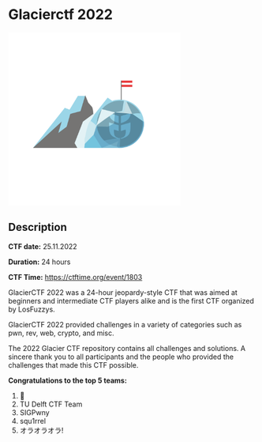 
# Glacierctf 2022

<img src="./Glacier_CTF_Logo.svg" width="350">

## Description

**CTF date:** 25.11.2022

**Duration:** 24 hours

**CTF Time:** https://ctftime.org/event/1803

GlacierCTF 2022 was a 24-hour jeopardy-style CTF that was aimed at beginners and intermediate CTF players alike and is the first CTF organized by LosFuzzys.

GlacierCTF 2022 provided challenges in a variety of categories such as pwn, rev, web, crypto, and misc.

The 2022 Glacier CTF repository contains all challenges and solutions. 
A sincere thank you to all participants and the people who provided the challenges that made this CTF possible. 


**Congratulations to the top 5 teams:**
1. 🐧
2. TU Delft CTF Team 
3. SIGPwny
4. squ1rrel
5. オラオラオラ!

